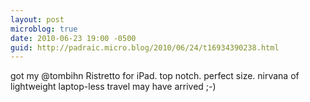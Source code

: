 ```yaml
---
layout: post
microblog: true
date: 2010-06-23 19:00 -0500
guid: http://padraic.micro.blog/2010/06/24/t16934390238.html
---
```

got my  @tombihn Ristretto for iPad. top notch. perfect size. nirvana of lightweight laptop-less travel may have arrived ;-)

